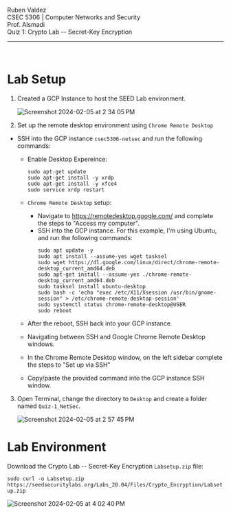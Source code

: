 Ruben Valdez <br />
CSEC 5306 | Computer Networks and Security <br />
Prof. Alsmadi <br />
Quiz 1: Crypto Lab -- Secret-Key Encryption

----
<br />

# Lab Setup

1. Created a GCP Instance to host the SEED Lab environment.

   ![Screenshot 2024-02-05 at 2 34 05 PM](https://github.com/Cyb3rZ3d/MS-CSEC/assets/108482007/dca73ebd-1c18-4e6e-928d-21766d6ff964)

2. Set up the remote desktop environment using `Chrome Remote Desktop`
  - SSH into the GCP instance `csec5306-netsec` and run the following commands:
    - Enable Desktop Expereince:
      ```
      sudo apt-get update
      sudo apt-get install -y xrdp
      sudo apt-get install -y xfce4
      sudo service xrdp restart
      ```

    - `Chrome Remote Desktop` setup:
      - Navigate to https://remotedesktop.google.com/ and complete the steps to "Access my computer".  
      - SSH into the GCP instance. For this example, I'm using Ubuntu, and run the following commands:
        ```
        sudo apt update -y
        sudo apt install --assume-yes wget tasksel
        sudo wget https://dl.google.com/linux/direct/chrome-remote-desktop_current_amd64.deb
        sudo apt-get install --assume-yes ./chrome-remote-desktop_current_amd64.deb
        sudo tasksel install ubuntu-desktop
        sudo bash -c 'echo "exec /etc/X11/Xsession /usr/bin/gnome-session" > /etc/chrome-remote-desktop-session'
        sudo systemctl status chrome-remote-desktop@USER
        sudo reboot
        ```
        
     - After the reboot, SSH back into your GCP instance.
     - Navigating between SSH and Google Chrome Remote Desktop windows.
     - In the Chrome Remote Desktop window, on the left sidebar complete the steps to "Set up via SSH"
     - Copy/paste the provided command into the GCP instance SSH window.


3. Open Terminal, change the directory to `Desktop` and create a folder named `Quiz-1_NetSec`.

   ![Screenshot 2024-02-05 at 2 57 45 PM](https://github.com/Cyb3rZ3d/MS-CSEC/assets/108482007/1fef646e-0938-4e90-aded-40f3cee7bb9e)



# Lab Environment

Download the Crypto Lab -- Secret-Key Encryption `Labsetup.zip` file:
   
   `
   sudo curl -o Labsetup.zip https://seedsecuritylabs.org/Labs_20.04/Files/Crypto_Encryption/Labsetup.zip
   `
   
   ![Screenshot 2024-02-05 at 4 02 40 PM](https://github.com/Cyb3rZ3d/MS-CSEC/assets/108482007/d23bcea1-3bc4-49e5-bb7b-cf3b179ae49d)













